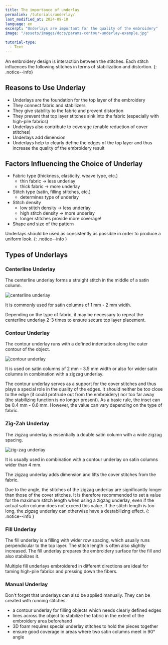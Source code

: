 ```yaml
---
title: The importance of underlay
permalink: /tutorials/underlay/
last_modified_at: 2024-09-10
language: en
excerpt: "Underlays are important for the quality of the embroidery"
image: "/assets/images/docs/params-contour-underlay-example.jpg"

tutorial-type:
  - Text
---
```

An embroidery design is interaction between the stitches. Each stitch influences the following stitches in terms of stabilization and distortion.
{: .notice--info}

## Reasons to Use Underlay

* Underlays are the foundation for the top layer of the embroidery
* They connect fabric and stabilizers
* They give stability to the fabric and prevent distortion
* They prevent that top layer stitches sink into the fabric (especially with high-pile fabrics)
* Underlays also contribute to coverage (enable reduction of cover stitches)
* Underlays add dimension
* Underlays help to clearly define the edges of the top layer and thus increase the quality of the embroidery result

## Factors Influencing the Choice of Underlay

* Fabric type (thickness, elasticity, weave type, etc.)
  * thin fabric → less underlay
  * thick fabric → more underlay
* Stitch type (satin, filling stitches, etc.)
  * determines type of underlay
* Stitch density
  * low stitch density → less underlay
  * high stitch density → more underlay
  * longer stitches provide more coverage!
* Shape and size of the pattern

Underlays should be used as consistently as possible in order to produce a uniform look.
{: .notice--info }

## Types of Underlays

### Centerline Underlay

The centerline underlay forms a straight stitch in the middle of a satin column.

![centerline underlay](/assets/images/docs/params-center-walk-underlay-example.jpg)

It is commonly used for satin columns of 1 mm - 2 mm width.

Depending on the type of fabric, it may be necessary to repeat the centerline underlay 2-3 times to ensure secure top layer placement.

### Contour Underlay

The contour underlay runs with a defined indentation along the outer contour of the object.

![contour underlay](/assets/images/docs/params-contour-underlay-example.jpg)

It is used on satin columns of 2 mm - 3.5 mm width or also for wider satin columns in combination with a zigzag underlay.

The contour underlay serves as a support for the cover stitches and thus plays a special role in the quality of the edges. It should neither be too close to the
edge (it could protrude out from the embroidery) nor too far away (the stabilizing function is no longer present). As a basic rule, the inset can be
0.4 mm - 0.6 mm. However, the value can vary depending on the type of fabric.

### Zig-Zah Underlay

The zigzag underlay is essentially a double satin column with a wide zigzag spacing.

![zig-zag underlay](/assets/images/docs/params-zigzag-underlay-example.jpg)

It is usually used in combination with a contour underlay on satin columns wider than 4 mm.

The zigzag underlay adds dimension and lifts the cover stitches from the fabric.

Due to the angle, the stitches of the zigzag underlay are significantly longer than those of the cover stitches.
It is therefore recommended to set a value for the maximum stitch length when using a zigzag underlay, even if the actual satin column does not exceed this value.
If the stitch length is too long, the zigzag underlay can otherwise have a destabilizing effect.
{: .notice--info }

### Fill Underlay

The fill underlay is a filling with wider row spacing, which usually runs perpendicular to the top layer.
The stitch length is often also slightly increased.
The fill underlay prepares the embroidery surface for the fill and also stabilizes it.

Multiple fill underlays embroidered in different directions are ideal for taming high-pile fabrics and pressing down the fibers.

### Manual Underlay

Don't forget that underlays can also be applied manually. They can be created with running stitches.

* a contour underlay for filling objects which needs clearly defined edges
* lines across the object to stabilize the fabric in the extent of the embroidery area beforehand
* 3D foam requires special underlay stitches to hold the pieces together
* ensure good coverage in areas where two satin columns meet in 90° angle
